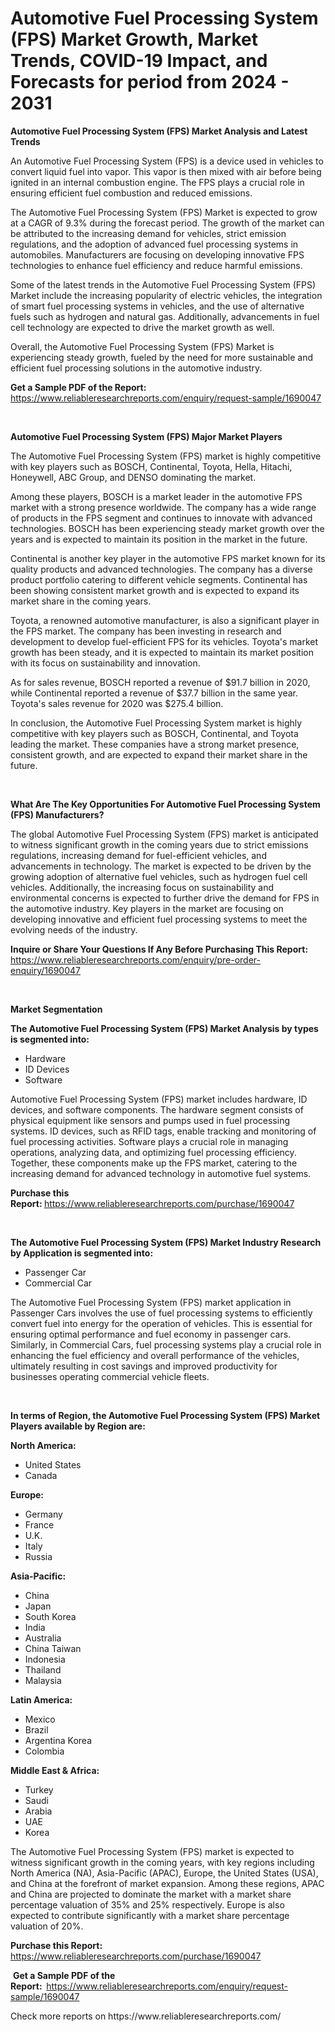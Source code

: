 <p><h1>Automotive Fuel Processing System (FPS) Market Growth, Market Trends, COVID-19 Impact, and Forecasts for period from 2024 - 2031</h1></p><p><strong>Automotive Fuel Processing System (FPS) Market Analysis and Latest Trends</strong></p>
<p><p>An Automotive Fuel Processing System (FPS) is a device used in vehicles to convert liquid fuel into vapor. This vapor is then mixed with air before being ignited in an internal combustion engine. The FPS plays a crucial role in ensuring efficient fuel combustion and reduced emissions.</p><p>The Automotive Fuel Processing System (FPS) Market is expected to grow at a CAGR of 9.3% during the forecast period. The growth of the market can be attributed to the increasing demand for vehicles, strict emission regulations, and the adoption of advanced fuel processing systems in automobiles. Manufacturers are focusing on developing innovative FPS technologies to enhance fuel efficiency and reduce harmful emissions.</p><p>Some of the latest trends in the Automotive Fuel Processing System (FPS) Market include the increasing popularity of electric vehicles, the integration of smart fuel processing systems in vehicles, and the use of alternative fuels such as hydrogen and natural gas. Additionally, advancements in fuel cell technology are expected to drive the market growth as well.</p><p>Overall, the Automotive Fuel Processing System (FPS) Market is experiencing steady growth, fueled by the need for more sustainable and efficient fuel processing solutions in the automotive industry.</p></p>
<p><strong>Get a Sample PDF of the Report:&nbsp;</strong> <a href="https://www.reliableresearchreports.com/enquiry/request-sample/1690047">https://www.reliableresearchreports.com/enquiry/request-sample/1690047</a></p>
<p>&nbsp;</p>
<p><strong>Automotive Fuel Processing System (FPS) Major Market Players</strong></p>
<p><p>The Automotive Fuel Processing System (FPS) market is highly competitive with key players such as BOSCH, Continental, Toyota, Hella, Hitachi, Honeywell, ABC Group, and DENSO dominating the market. </p><p>Among these players, BOSCH is a market leader in the automotive FPS market with a strong presence worldwide. The company has a wide range of products in the FPS segment and continues to innovate with advanced technologies. BOSCH has been experiencing steady market growth over the years and is expected to maintain its position in the market in the future.</p><p>Continental is another key player in the automotive FPS market known for its quality products and advanced technologies. The company has a diverse product portfolio catering to different vehicle segments. Continental has been showing consistent market growth and is expected to expand its market share in the coming years.</p><p>Toyota, a renowned automotive manufacturer, is also a significant player in the FPS market. The company has been investing in research and development to develop fuel-efficient FPS for its vehicles. Toyota's market growth has been steady, and it is expected to maintain its market position with its focus on sustainability and innovation.</p><p>As for sales revenue, BOSCH reported a revenue of $91.7 billion in 2020, while Continental reported a revenue of $37.7 billion in the same year. Toyota's sales revenue for 2020 was $275.4 billion.</p><p>In conclusion, the Automotive Fuel Processing System market is highly competitive with key players such as BOSCH, Continental, and Toyota leading the market. These companies have a strong market presence, consistent growth, and are expected to expand their market share in the future.</p></p>
<p>&nbsp;</p>
<p><strong>What Are The Key Opportunities For Automotive Fuel Processing System (FPS) Manufacturers?</strong></p>
<p><p>The global Automotive Fuel Processing System (FPS) market is anticipated to witness significant growth in the coming years due to strict emissions regulations, increasing demand for fuel-efficient vehicles, and advancements in technology. The market is expected to be driven by the growing adoption of alternative fuel vehicles, such as hydrogen fuel cell vehicles. Additionally, the increasing focus on sustainability and environmental concerns is expected to further drive the demand for FPS in the automotive industry. Key players in the market are focusing on developing innovative and efficient fuel processing systems to meet the evolving needs of the industry.</p></p>
<p><strong>Inquire or Share Your Questions If Any Before Purchasing This Report:</strong> <a href="https://www.reliableresearchreports.com/enquiry/pre-order-enquiry/1690047">https://www.reliableresearchreports.com/enquiry/pre-order-enquiry/1690047</a></p>
<p>&nbsp;</p>
<p><strong>Market Segmentation</strong></p>
<p><strong>The Automotive Fuel Processing System (FPS) Market Analysis by types is segmented into:</strong></p>
<p><ul><li>Hardware</li><li>ID Devices</li><li>Software</li></ul></p>
<p><p>Automotive Fuel Processing System (FPS) market includes hardware, ID devices, and software components. The hardware segment consists of physical equipment like sensors and pumps used in fuel processing systems. ID devices, such as RFID tags, enable tracking and monitoring of fuel processing activities. Software plays a crucial role in managing operations, analyzing data, and optimizing fuel processing efficiency. Together, these components make up the FPS market, catering to the increasing demand for advanced technology in automotive fuel systems.</p></p>
<p><strong>Purchase this Report:&nbsp;</strong><a href="https://www.reliableresearchreports.com/purchase/1690047">https://www.reliableresearchreports.com/purchase/1690047</a></p>
<p>&nbsp;</p>
<p><strong>The Automotive Fuel Processing System (FPS) Market Industry Research by Application is segmented into:</strong></p>
<p><ul><li>Passenger Car</li><li>Commercial Car</li></ul></p>
<p><p>The Automotive Fuel Processing System (FPS) market application in Passenger Cars involves the use of fuel processing systems to efficiently convert fuel into energy for the operation of vehicles. This is essential for ensuring optimal performance and fuel economy in passenger cars. Similarly, in Commercial Cars, fuel processing systems play a crucial role in enhancing the fuel efficiency and overall performance of the vehicles, ultimately resulting in cost savings and improved productivity for businesses operating commercial vehicle fleets.</p></p>
<p>&nbsp;</p>
<p><strong>In terms of Region, the Automotive Fuel Processing System (FPS) Market Players available by Region are:</strong></p>
<p>
    <p> <strong> North America: </strong>
        <ul>
            <li>United States</li>
            <li>Canada</li>
        </ul>
        </p> 
    <p> <strong> Europe: </strong>
        <ul>
            <li>Germany</li>
            <li>France</li>
            <li>U.K.</li>
            <li>Italy</li>
            <li>Russia</li>
        </ul>
        </p> 
    <p> <strong> Asia-Pacific: </strong>
        <ul>
            <li>China</li>
            <li>Japan</li>
            <li>South Korea</li>
            <li>India</li>
            <li>Australia</li>
            <li>China Taiwan</li>
            <li>Indonesia</li>
            <li>Thailand</li>
            <li>Malaysia</li>
        </ul>
        </p> 
    <p> <strong> Latin America: </strong>
        <ul>
            <li>Mexico</li>
            <li>Brazil</li>
            <li>Argentina Korea</li>
            <li>Colombia</li>
        </ul>
        </p> 
    <p> <strong> Middle East & Africa: </strong>
        <ul>
            <li>Turkey</li>
            <li>Saudi</li>
            <li>Arabia</li>
            <li>UAE</li>
            <li>Korea</li>
        </ul>
    </p>
    </p>
<p><p>The Automotive Fuel Processing System (FPS) market is expected to witness significant growth in the coming years, with key regions including North America (NA), Asia-Pacific (APAC), Europe, the United States (USA), and China at the forefront of market expansion. Among these regions, APAC and China are projected to dominate the market with a market share percentage valuation of 35% and 25% respectively. Europe is also expected to contribute significantly with a market share percentage valuation of 20%.</p></p>
<p><strong>Purchase this Report: </strong><a href="https://www.reliableresearchreports.com/purchase/1690047">https://www.reliableresearchreports.com/purchase/1690047</a></p>
<p>&nbsp;<strong>Get a Sample PDF of the Report:&nbsp;&nbsp;</strong><a href="https://www.reliableresearchreports.com/enquiry/request-sample/1690047">https://www.reliableresearchreports.com/enquiry/request-sample/1690047</a></p>
<p><strong></strong></p>
<p>Check more reports on https://www.reliableresearchreports.com/</p>